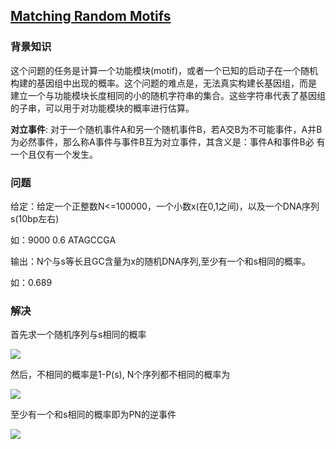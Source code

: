 ## [Matching Random Motifs](https://rosalind.info/problems/rstr)

### 背景知识

这个问题的任务是计算一个功能模块(motif)，或者一个已知的启动子在一个随机构建的基因组中出现的概率。这个问题的难点是，无法真实构建长基因组，而是
建立一个与功能模块长度相同的小的随机字符串的集合。这些字符串代表了基因组的子串，可以用于对功能模块的概率进行估算。

**对立事件**: 对于一个随机事件A和另一个随机事件B，若A交B为不可能事件，A并B为必然事件，那么称A事件与事件B互为对立事件，其含义是：事件A和事件B必
有一个且仅有一个发生。

### 问题

给定：给定一个正整数N<=100000，一个小数x(在0,1之间)，以及一个DNA序列s(10bp左右)

如：9000 0.6 ATAGCCGA

输出：N个与s等长且GC含量为x的随机DNA序列,至少有一个和s相同的概率。

如：0.689

### 解决

首先求一个随机序列与s相同的概率

<a href="https://latex.codecogs.com" target="_blank"><img src="https://latex.codecogs.com/gif.latex?P(s)%20=%20\sum%20P(s_{i})" /></a>

然后，不相同的概率是1-P(s), N个序列都不相同的概率为

<a href="https://latex.codecogs.com" target="_blank"><img src="https://latex.codecogs.com/gif.image?\dpi{110}P_{N}=(1-P(s))^{N}" /></a>

至少有一个和s相同的概率即为PN的逆事件

<a href="https://latex.codecogs.com" target="_blank"><img src="https://latex.codecogs.com/gif.image?\dpi{110}P=1-P_{N}=1-(1-P(s))^{N}" /></a>

